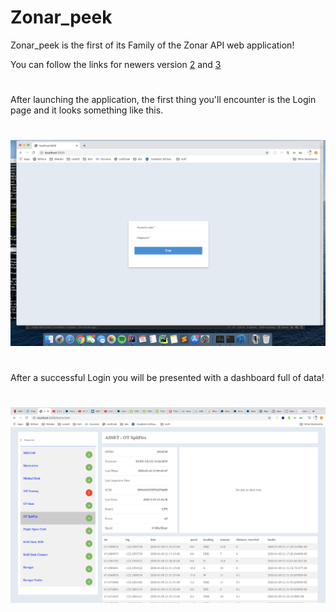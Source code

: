 # Zonar_peek

Zonar_peek is the first of its Family of the Zonar API web application!

You can follow the links for newers version [2](https://github.com/Otmak/zpeek) and [3](https://github.com/Otmak/gtc_wanna_b)
#
After launching the application, the first thing you'll encounter is the Login page and it looks something like this.
#
![alt text](https://github.com/Otmak/zonar_peek/blob/master/zpeek1_login.png?raw=true)

#
#

After a successful Login you will be presented with a dashboard full of data!
#
![alt text](https://github.com/Otmak/zonar_peek/blob/master/zonar_peek_dash.png?raw=true)
